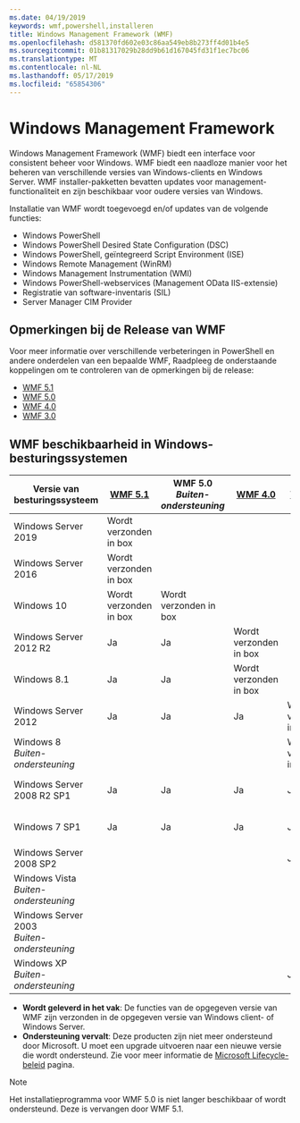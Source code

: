 ```yaml
---
ms.date: 04/19/2019
keywords: wmf,powershell,installeren
title: Windows Management Framework (WMF)
ms.openlocfilehash: d581370fd602e03c86aa549eb8b273ff4d01b4e5
ms.sourcegitcommit: 01b81317029b28dd9b61d167045fd31f1ec7bc06
ms.translationtype: MT
ms.contentlocale: nl-NL
ms.lasthandoff: 05/17/2019
ms.locfileid: "65854306"
---
```

# <a name="windows-management-framework"></a>Windows Management Framework

Windows Management Framework (WMF) biedt een interface voor consistent beheer voor Windows. WMF biedt een naadloze manier voor het beheren van verschillende versies van Windows-clients en Windows Server. WMF installer-pakketten bevatten updates voor management-functionaliteit en zijn beschikbaar voor oudere versies van Windows.

Installatie van WMF wordt toegevoegd en/of updates van de volgende functies:

- Windows PowerShell
- Windows PowerShell Desired State Configuration (DSC)
- Windows PowerShell, geïntegreerd Script Environment (ISE)
- Windows Remote Management (WinRM)
- Windows Management Instrumentation (WMI)
- Windows PowerShell-webservices (Management OData IIS-extensie)
- Registratie van software-inventaris (SIL)
- Server Manager CIM Provider

## <a name="wmf-release-notes"></a>Opmerkingen bij de Release van WMF

Voor meer informatie over verschillende verbeteringen in PowerShell en andere onderdelen van een bepaalde WMF, Raadpleeg de onderstaande koppelingen om te controleren van de opmerkingen bij de release:

- [WMF 5.1](whats-new/release-notes.md#wmf-51-changes)
- [WMF 5.0](whats-new/release-notes.md#wmf-50-changes)
- [WMF 4.0](https://download.microsoft.com/download/3/D/6/3D61D262-8549-4769-A660-230B67E15B25/Windows%20Management%20Framework%204%200%20Release%20Notes.docx)
- [WMF 3.0](https://download.microsoft.com/download/E/7/6/E76850B8-DA6E-4FF5-8CCE-A24FC513FD16/WMF%203%20Release%20Notes.docx)

## <a name="wmf-availability-across-windows-operating-systems"></a>WMF beschikbaarheid in Windows-besturingssystemen

|        Versie van besturingssysteem         | [WMF 5.1][]  | WMF 5.0<br>*Buiten-ondersteuning* | [WMF 4.0][]  | [WMF 3.0][]  | [WMF 2.0][]  |
| --------------------------------------- | ------------ | --------------------------- | ------------ | ------------ | ------------ |
| Windows Server 2019                     | Wordt verzonden in box |                             |              |              |              |
| Windows Server 2016                     | Wordt verzonden in box |                             |              |              |              |
| Windows 10                              | Wordt verzonden in box | Wordt verzonden in box                |              |              |              |
| Windows Server 2012 R2                  | Ja          | Ja                         | Wordt verzonden in box |              |              |
| Windows 8.1                             | Ja          | Ja                         | Wordt verzonden in box |              |              |
| Windows Server 2012                     | Ja          | Ja                         | Ja          | Wordt verzonden in box |              |
| Windows 8<br>*Buiten-ondersteuning*           |              |                             |              | Wordt verzonden in box |              |
| Windows Server 2008 R2 SP1              | Ja          | Ja                         | Ja          | Ja          | Wordt verzonden in box |
| Windows 7 SP1                           | Ja          | Ja                         | Ja          | Ja          | Wordt verzonden in box |
| Windows Server 2008 SP2                 |              |                             |              | Ja          | Ja          |
| Windows Vista<br>*Buiten-ondersteuning*       |              |                             |              |              | Ja          |
| Windows Server 2003<br>*Buiten-ondersteuning* |              |                             |              |              | Ja          |
| Windows XP<br>*Buiten-ondersteuning*          |              |                             |              | Ja          | Ja          |

- **Wordt geleverd in het vak**: De functies van de opgegeven versie van WMF zijn verzonden in de opgegeven versie van Windows client- of Windows Server.
- **Ondersteuning vervalt**: Deze producten zijn niet meer ondersteund door Microsoft. U moet een upgrade uitvoeren naar een nieuwe versie die wordt ondersteund. Zie voor meer informatie de [Microsoft Lifecycle-beleid][] pagina.

> [!NOTE]
> Het installatieprogramma voor WMF 5.0 is niet langer beschikbaar of wordt ondersteund. Deze is vervangen door WMF 5.1.

[Microsoft Lifecycle-beleid]: https://support.microsoft.com/lifecycle
[WMF 5.1]: https://aka.ms/wmf51download
[WMF 4.0]: https://aka.ms/wmf4download
[WMF 3.0]: https://aka.ms/wmf3download
[WMF 2.0]: https://aka.ms/wmf2download

